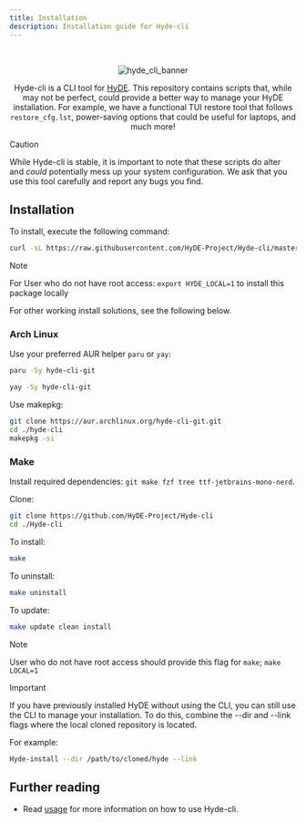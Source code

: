 ```yaml
---
title: Installation
description: Installation guide for Hyde-cli
---
```


<div align="center">
  <br>

![hyde_cli_banner](https://raw.githubusercontent.com/krhyme7/hyde-cli/master/Assets/hyde_cli_banner.png)
<br/>

Hyde-cli is a CLI tool for [HyDE](https://github.com/prasanthrangan/hyprdots).
This repository contains scripts that, while may not be perfect, could provide a better way to manage your HyDE installation.
For example, we have a functional TUI restore tool that follows `restore_cfg.lst`, power-saving options that could be useful for laptops, and much more!

</div>

> [!CAUTION]
> While Hyde-cli is stable, it is important to note that these scripts do alter and *could* potentially mess up your system configuration.
> We ask that you use this tool carefully and report any bugs you find.

## Installation

To install, execute the following command:

```sh
curl -sL https://raw.githubusercontent.com/HyDE-Project/Hyde-cli/master/install.sh | bash
```

> [!Note]
> For User who do not have root access:
> ` export HYDE_LOCAL=1 ` to install this package locally

For other working install solutions, see the following below.

### Arch Linux

Use your preferred AUR helper `paru` or `yay`:

```sh
paru -Sy hyde-cli-git
```

```sh
yay -Sy hyde-cli-git
```

Use makepkg:

```sh
git clone https://aur.archlinux.org/hyde-cli-git.git
cd ./hyde-cli
makepkg -si
```

### Make

Install required dependencies: `git make fzf tree ttf-jetbrains-mono-nerd`.

Clone:

```sh
git clone https://github.com/HyDE-Project/Hyde-cli
cd ./Hyde-cli
```

To install:

```sh
make
```

To uninstall:

```sh
make uninstall
```

To update:

```sh
make update clean install
```

> [!Note]
> User who do not have root access should provide this flag for ` make `; ` make LOCAL=1 `


> [!Important]
> If you have previously installed HyDE without using the CLI, you can still use the CLI to manage your installation.
> To do this, combine the --dir and --link flags where the local cloned repository is located.
>
> For example:
>
> ```sh
> Hyde-install --dir /path/to/cloned/hyde --link
> ```



## Further reading

- Read [usage](../reference/usage.md) for more information on how to use Hyde-cli.
